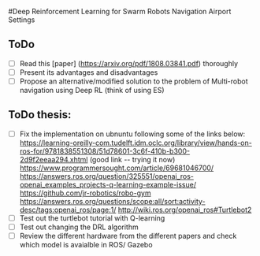 #Deep Reinforcement Learning for Swarm Robots Navigation Airport Settings

## ToDo
- [ ] Read this [paper] (https://arxiv.org/pdf/1808.03841.pdf) thoroughly 
- [ ] Present its advantages and disadvantages 
- [ ] Propose an alternative/modified solution to the problem of Multi-robot
navigation using Deep RL (think of using ES)

## ToDo thesis:
- [ ] Fix the implementation on ubnuntu following some of the links below:
https://learning-oreilly-com.tudelft.idm.oclc.org/library/view/hands-on-ros-for/9781838551308/51d78601-3c6f-410b-b300-2d9f2eeaa294.xhtml (good link -- trying it now)
https://www.programmersought.com/article/69681046700/
https://answers.ros.org/question/325551/openai_ros-openai_examples_projects-q-learning-example-issue/
https://github.com/jr-robotics/robo-gym
https://answers.ros.org/questions/scope:all/sort:activity-desc/tags:openai_ros/page:1/
http://wiki.ros.org/openai_ros#Turtlebot2
- [ ] Test out the turtlebot tutorial with Q-learning
- [ ] Test out changing the DRL algorithm 
- [ ] Review the different hardware from the different papers and check which model is avaialble in ROS/ Gazebo
